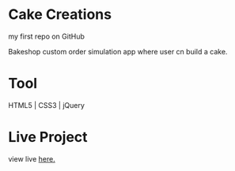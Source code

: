 # Cake Creations
my first repo on GitHub

Bakeshop custom order simulation app where user cn build a cake.

# Tool
HTML5 | CSS3 | jQuery

# Live Project
view live [here.](https://ahotipid.github.io/first/)
